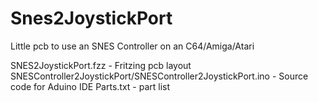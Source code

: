 # Snes2JoystickPort
Little pcb to use an SNES Controller on an C64/Amiga/Atari

SNES2JoystickPort.fzz - Fritzing pcb layout
SNESController2JoystickPort/SNESController2JoystickPort.ino - Source code for Aduino IDE
Parts.txt - part list
